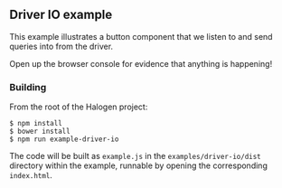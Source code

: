 ## Driver IO example

This example illustrates a button component that we listen to and send queries into from the driver.

Open up the browser console for evidence that anything is happening!

### Building

From the root of the Halogen project:

```
$ npm install
$ bower install
$ npm run example-driver-io
```

The code will be built as `example.js` in the `examples/driver-io/dist` directory within the example, runnable by opening the corresponding `index.html`.
